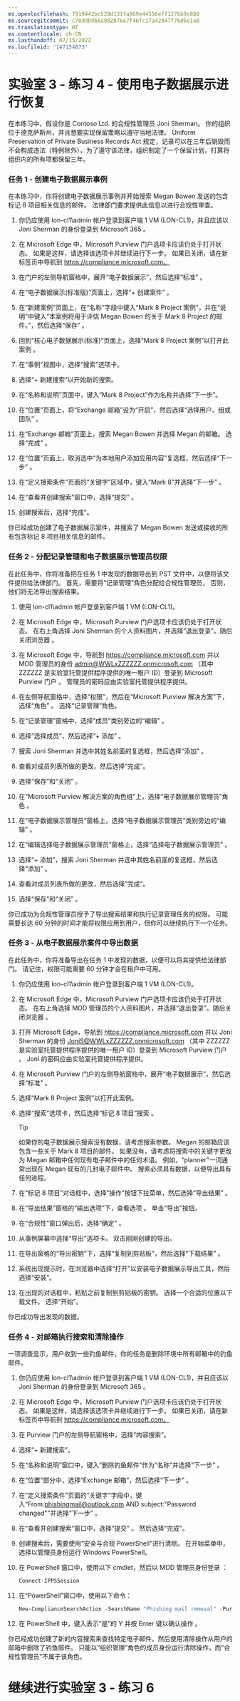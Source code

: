 ```yaml
---
ms.openlocfilehash: 7919442bc520d131fa869e44556eff1276b9c880
ms.sourcegitcommit: c78ddb966a982b76e7f46fc17a42847f76d6e1a0
ms.translationtype: HT
ms.contentlocale: zh-CN
ms.lasthandoff: 07/15/2022
ms.locfileid: "147154873"
---
```

# <a name="lab-3---exercise-4---use-ediscovery-for-recovery"></a>实验室 3 - 练习 4 - 使用电子数据展示进行恢复

在本练习中，假设你是 Contoso Ltd. 的合规性管理员 Joni Sherman。 你的组织位于德克萨斯州，并且想要实现保留策略以遵守当地法律。 Uniform Preservation of Private Business Records Act 规定，记录可以在三年后销毁而不会构成违法（特例除外），为了遵守该法律，组织制定了一个保留计划，打算将组织内的所有项都保留三年。

### <a name="task-1--create-ediscovery-case"></a>任务 1 - 创建电子数据展示事例

在本练习中，你将创建电子数据展示事例并开始搜索 Megan Bowen 发送的包含标记 8 项目相关信息的邮件。 法律部门要求提供此信息以进行合规性审查。

1. 你仍应使用 lon-cl1\admin 帐户登录到客户端 1 VM (LON-CL1)，并且应该以 Joni Sherman 的身份登录到 Microsoft 365 。

1. 在 Microsoft Edge 中，Microsoft Purview 门户选项卡应该仍处于打开状态。 如果是这样，请选择该选项卡并继续进行下一步。 如果已关闭，请在新标签页中导航到 https://compliance.microsoft.com。

1. 在门户的左侧导航窗格中，展开“电子数据展示”，然后选择“标准” 。

1. 在“电子数据展示(标准版)”页面上，选择“+ 创建案件” 。

1. 在“新建案例”页面上，在“名称”字段中键入“Mark 8 Project 案例”，并在“说明”中键入“本案例将用于评估 Megan Bowen 的关于 Mark 8 Project 的邮件。”，然后选择“保存” 。

1. 回到“核心电子数据展示(标准)”页面上，选择“Mark 8 Project 案例”以打开此案例 。

1. 在“事例”视图中，选择“搜索”选项卡。

1. 选择“+ 新建搜索”以开始新的搜索。

1. 在“名称和说明”页面中，键入“Mark 8 Project”作为名称并选择“下一步”。

1. 在“位置”页面上，将“Exchange 邮箱”设为“开启”，然后选择“选择用户、组或团队”   。

1. 在“Exchange 邮箱”页面上，搜索 Megan Bowen 并选择 Megan 的邮箱。  选择“完成”  。

1. 在“位置”页面上，取消选中“为本地用户添加应用内容”复选框，然后选择“下一步”  。

1. 在“定义搜索条件”页面的“关键字”区域中，键入“Mark 8”并选择“下一步” 。

1. 在“查看并创建搜索”窗口中，选择“提交” 。

1. 创建搜索后，选择“完成”。

你已经成功创建了电子数据展示案件，并搜索了 Megan Bowen 发送或接收的所有包含标记 8 项目相关信息的邮件。

### <a name="task-2--assign-records-management-and-ediscovery-manager-permissions"></a>任务 2 - 分配记录管理和电子数据展示管理员权限

在此任务中，你将准备把在任务 1 中发现的数据导出到 PST 文件中，以便将该文件提供给法律部门。 首先，需要将“记录管理”角色分配给合规性管理员， 否则，他们将无法导出搜索结果。

1. 使用 lon-cl1\admin 帐户登录到客户端 1 VM (LON-CL1)。

1. 在 Microsoft Edge 中，Microsoft Purview 门户选项卡应该仍处于打开状态。 在右上角选择 Joni Sherman 的个人资料图片，并选择“退出登录”。随后关闭浏览器  。

1. 在 Microsoft Edge 中，导航到 https://compliance.microsoft.com 并以 MOD 管理员的身份 admin@WWLxZZZZZZ.onmicrosoft.com （其中 ZZZZZZ 是实验室托管提供程序提供的唯一租户 ID）登录到 Microsoft Purview 门户  。 管理员的密码应由实验室托管提供程序提供。 

1. 在左侧导航窗格中，选择“权限”，然后在“Microsoft Purview 解决方案”下，选择“角色”  。  选择“记录管理”角色。

1. 在“记录管理”窗格中，选择“成员”类别旁边的“编辑”  。

1. 选择“选择成员”，然后选择“+ 添加” 。
 
1. 搜索 Joni Sherman 并选中其姓名前面的复选框，然后选择“添加” 。

1. 查看对成员列表所做的更改，然后选择“完成”。

1. 选择“保存”和“关闭” 。

1. 在“Microsoft Purview 解决方案的角色组”上，选择“电子数据展示管理员”角色 。

1. 在“电子数据展示管理员”窗格上，选择“电子数据展示管理员”类别旁边的“编辑”  。

1. 在“编辑选择电子数据展示管理员”窗格上，选择“选择电子数据展示管理员” 。

1. 选择“+ 添加”，搜索 Joni Sherman 并选中其姓名前面的复选框，然后选择“添加”  。

1. 查看对成员列表所做的更改，然后选择“完成”。

1. 选择“保存”和“关闭” 。

你已成功为合规性管理员授予了导出搜索结果和执行记录管理任务的权限。 可能需要长达 60 分钟的时间才能将权限应用到用户，但你可以继续执行下一个任务。

### <a name="task-3--export-data-from-ediscovery-case"></a>任务 3 - 从电子数据展示案件中导出数据

在此任务中，你将准备导出在任务 1 中发现的数据，以便可以将其提供给法律部门。  请记住，权限可能需要 60 分钟才会在租户中可用。

1. 你仍应使用 lon-cl1\admin 帐户登录到客户端 1 VM (LON-CL1)。

1. 在 Microsoft Edge 中，Microsoft Purview 门户选项卡应该仍处于打开状态。 在右上角选择 MOD 管理员的个人资料图片，并选择“退出登录”。随后关闭浏览器  。

1. 打开 Microsoft Edge，导航到 https://compliance.microsoft.com 并以 Joni Sherman 的身份 JoniS@WWLxZZZZZZ.onmicrosoft.com （其中 ZZZZZZ 是实验室托管提供程序提供的唯一租户 ID）登录到 Microsoft Purview 门户  。  Joni 的密码应由实验室托管提供程序提供。

1. 在 Microsoft Purview 门户的左侧导航窗格中，展开“电子数据展示”，然后选择“标准”  。

1. 选择“Mark 8 Project 案例”以打开此案例。

1. 选择“搜索”选项卡，然后选择“标记 8 项目”搜索 。

    >[!TIP]
    如果你的电子数据展示搜索没有数据，请考虑搜索参数。 Megan 的邮箱应该包含一些关于 Mark 8 项目的邮件。  如果没有，请考虑将搜索中的关键字更改为 Megan 邮箱中任何现有电子邮件中的任何术语。  例如，“planner”一词通常出现在 Megan 现有的几封电子邮件中。  搜索必须具有数据，以便导出具有任何进程。

1. 在“标记 8 项目”对话框中，选择“操作”按钮下拉菜单，然后选择“导出结果”  。

1. 在“导出结果”窗格的“输出选项”下，查看选项 。  单击“导出”按钮。

    [//]: <> (在 LOD 租户中请求失败，状态代码为 500 - 之前在 M365 Dev 租户中有效)

1. 在“合规性”窗口弹出后，选择“确定” 。

1. 从事例屏幕中选择“导出”选项卡。  双击刚刚创建的导出。

1. 在导出窗格的“导出密钥”下，选择“复制到剪贴板”，然后选择“下载结果”  。
  
1. 系统出现提示时，在浏览器中选择“打开”以安装电子数据展示导出工具，然后选择“安装”。

1. 在出现的对话框中，粘贴之前复制到剪贴板的密钥。  选择一个合适的位置以下载文件。 选择“开始”。 

你已成功导出发现的数据。

### <a name="task-4--perform-search--purge-on-mailboxes"></a>任务 4 - 对邮箱执行搜索和清除操作

一项调查显示，用户收到一些钓鱼邮件，你的任务是删除环境中所有邮箱中的钓鱼邮件。

1. 你仍应使用 lon-cl1\admin 帐户登录到客户端 1 VM (LON-CL1)，并且应该以 Joni Sherman 的身份登录到 Microsoft 365 。

1. 在 Microsoft Edge 中，Microsoft Purview 门户选项卡应该仍处于打开状态。 如果是这样，请选择该选项卡并继续进行下一步。 如果已关闭，请在新标签页中导航到 https://compliance.microsoft.com。

1. 在 Purview 门户的左侧导航窗格中，选择“内容搜索”。

1. 选择“+ 新建搜索”。

1. 在“名称和说明”窗口中，键入“删除钓鱼邮件”作为“名称”并选择“下一步” 。

1. 在“位置”部分中，选择“Exchange 邮箱”，然后选择“下一步”  。

1. 在“定义搜索条件”页面的“关键字”字段中，键入“From:phishingmail@outlook.com AND subject:"Password changed"”并选择“下一步” 。

1. 在“查看并创建搜索”窗口中，选择“提交” 。 然后选择“完成”。

1. 创建搜索后，需要使用“安全与合规 PowerShell”进行清除。 在开始菜单中，选择以管理员身份运行 Windows PowerShell。

1. 在 PowerShell 窗口中，使用以下 cmdlet，然后以 MOD 管理员身份登录 ：

    ```powershell
    Connect-IPPSSession
    ```

1. 在“PowerShell”窗口中，使用以下命令：

    ```powershell
    New-ComplianceSearchAction -SearchName "Phishing mail removal" -Purge -PurgeType HardDelete
    ```

1. 在 PowerShell 中，键入表示“是”的 Y 并按 Enter 键以确认操作 。

你已经成功创建了新的内容搜索来查找特定电子邮件，然后使用清除操作从用户的邮箱中删除了钓鱼邮件。 只能以“组织管理”角色的成员身份运行清除操作，而“合规性管理员”不属于该角色。

# <a name="proceed-to-lab-3---exercise-6"></a>继续进行实验室 3 - 练习 6
